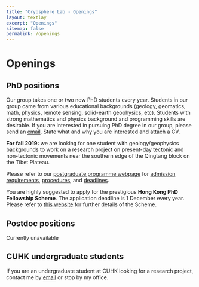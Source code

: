 ```yaml
---
title: "Cryosphere Lab - Openings"
layout: textlay
excerpt: "Openings"
sitemap: false
permalink: /openings
---
```

# Openings 

## PhD positions
Our group takes one or two new PhD students every year. Students in our group came from various educational backgrounds (geology, geomatics, math, physics, remote sensing, solid-earth geophysics, etc). Students with strong mathematics and physics background and programming skills are desirable. If you are interested in pursuing PhD degree in our group, please send an [email](mailto:liulin@cuhk.edu.hk). State what and why you are interested and attach a CV.

**For fall 2019:** we are looking for one student with geology/geophysics backgrounds to work on a research project on present-day tectonic and non-tectonic movements near the southern edge of the Qingtang block on the Tibet Plateau.

Please refer to our [postgraduate programme webpage](http://www.cuhk.edu.hk/sci/essc/pg_prg.html) for [admission requirements](http://www.cuhk.edu.hk/sci/essc/pg_prg.html#require), [procedures](http://www.cuhk.edu.hk/sci/essc/pg_prg.html#procedure), and [deadlines](http://www.cuhk.edu.hk/sci/essc/pg_prg.html#period).

You are highly suggested to apply for the prestigious **Hong Kong PhD Fellowship Scheme**. The application deadline is 1 December every year. Please refer to [this website](http://www.rgc.edu.hk/hkphd) for further details of the Scheme. 


## Postdoc positions
Currently unavailable


## CUHK undergraduate students
If you are an undergraduate student at CUHK looking for a research project, contact me by [email](mailto:liulin@cuhk.edu.hk) or stop by my office. 

<figure>
<!--- <img src="{{ site.url }}{{ site.baseurl }}/images/picpic/Gallery/non_pic.jpg" width="95%">  -->
</figure>

